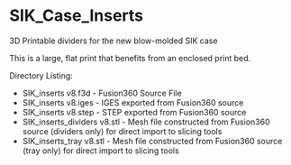 # SIK_Case_Inserts
3D Printable dividers for the new blow-molded SIK case

This is a large, flat print that benefits from an enclosed print bed. 

Directory Listing:
* SIK_inserts v8.f3d - Fusion360 Source File
* SIK_inserts v8.iges - IGES exported from Fusion360 source
* SIK_inserts v8.step - STEP exported from Fusion360 source
* SIK_inserts_dividers v8.stl - Mesh file constructed from Fusion360 source (dividers only) for direct import to slicing tools
* SIK_inserts_tray v8.stl - Mesh file constructed from Fusion360 source (tray only) for direct import to slicing tools
